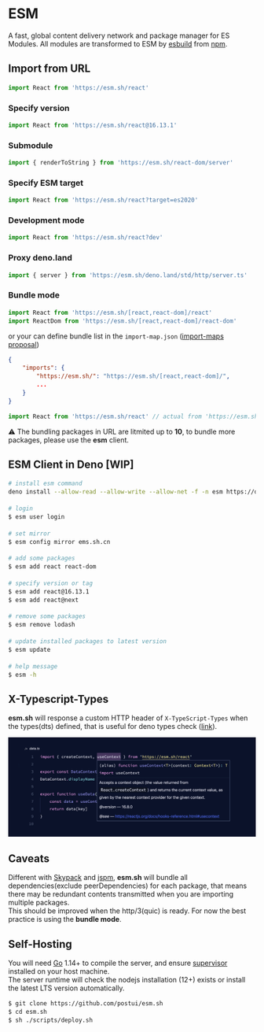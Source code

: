 # ESM

A fast, global content delivery network and package manager for ES Modules. All modules are transformed to ESM by [esbuild](https://github.com/evanw/esbuild) from [npm](http://npmjs.org/).

## Import from URL
```javascript
import React from 'https://esm.sh/react'
```

### Specify version
```javascript
import React from 'https://esm.sh/react@16.13.1'
```

### Submodule
```javascript
import { renderToString } from 'https://esm.sh/react-dom/server'
```

### Specify ESM target
```javascript
import React from 'https://esm.sh/react?target=es2020'
```

### Development mode
```javascript
import React from 'https://esm.sh/react?dev'
```

### Proxy deno.land
```javascript
import { server } from 'https://esm.sh/deno.land/std/http/server.ts'
```

### Bundle mode
```javascript
import React from 'https://esm.sh/[react,react-dom]/react'
import ReactDom from 'https://esm.sh/[react,react-dom]/react-dom'
```
or your can define bundle list in the `import-map.json` ([import-maps proposal](https://github.com/WICG/import-maps))
```json
{
    "imports": {
        "https://esm.sh/": "https://esm.sh/[react,react-dom]/",
        ...
    }
}
```
```javascript
import React from 'https://esm.sh/react' // actual from 'https://esm.sh/[react,react-dom]/react'
```

⚠️ The bundling packages in URL are litmited up to **10**, to bundle more packages, please use the **esm** client.

## ESM Client in Deno [WIP]

```bash
# install esm command
deno install --allow-read --allow-write --allow-net -f -n esm https://deno.land/x/esm/cli.ts

# login
$ esm user login

# set mirror
$ esm config mirror ems.sh.cn

# add some packages
$ esm add react react-dom

# specify version or tag
$ esm add react@16.13.1
$ esm add react@next

# remove some packages
$ esm remove lodash

# update installed packages to latest version
$ esm update

# help message
$ esm -h
```

## X-Typescript-Types

**esm.sh** will response a custom HTTP header of `X-TypeScript-Types` when the types(dts) defined, that is useful for deno types check ([link](https://deno.land/manual/getting_started/typescript#x-typescript-types-custom-header)).

![figure #1](./assets/figure-1.png)

## Caveats

Different with [Skypack](https://skypack.dev) and [jspm](https://jspm.org), **esm.sh** will bundle all dependencies(exclude peerDependencies) for each package, that means there may be redundant contents transmitted when you are importing multiple packages.<br>
This should be improved when the http/3(quic) is ready. For now the best practice is using the **bundle mode**.

## Self-Hosting

You will need [Go](https://golang.org/dl) 1.14+ to compile the server, and ensure [supervisor](http://supervisord.org/) installed on your host machine.<br>
The server runtime will check the nodejs installation (12+) exists or install the latest LTS version automatically.

```bash
$ git clone https://github.com/postui/esm.sh
$ cd esm.sh
$ sh ./scripts/deploy.sh
```
